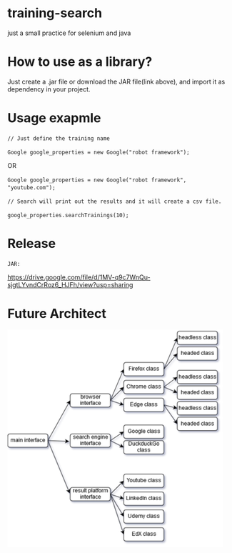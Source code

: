 # training-search
just a small practice for selenium and java

# How to use as a library?
Just create a .jar file or download the JAR file(link above), and import it as dependency in your project. 

# Usage exapmle

`// Just define the training name`

`Google google_properties = new Google("robot framework");`


OR


`Google google_properties = new Google("robot framework", "youtube.com");`

`// Search will print out the results and it will create a csv file.`

`google_properties.searchTrainings(10);`


# Release

`JAR:`

https://drive.google.com/file/d/1MV-q9c7WnQu-sjgtLYvndCrRoz6_HJFh/view?usp=sharing


# Future Architect

![Future Architect - Not the actual architecture](https://github.com/M0Rph3U56031769/training-search/raw/master/sel02.png)
